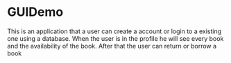 # GUIDemo
This is an application that a user can create a account or login to a existing one using a database. When the user is in the profile he will see every book and the availability of the book. After that the user can return or borrow a book

